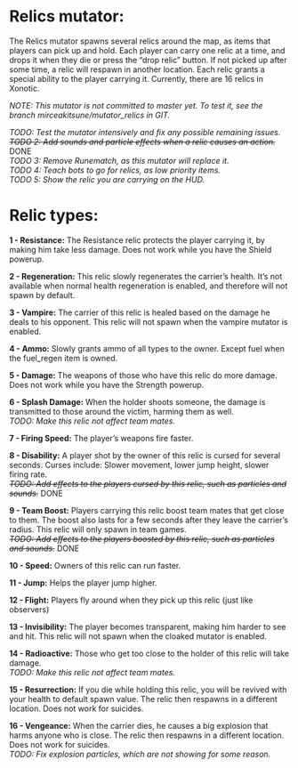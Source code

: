 Relics mutator:
===============

The Relics mutator spawns several relics around the map, as items that players can pick up and hold. Each player can carry one relic at a time, and drops it when they die or press the “drop relic” button. If not picked up after some time, a relic will respawn in another location. Each relic grants a special ability to the player carrying it. Currently, there are 16 relics in Xonotic.

*NOTE: This mutator is not committed to master yet. To test it, see the branch mirceakitsune/mutator\_relics in GIT.*  

*TODO: Test the mutator intensively and fix any possible remaining issues.*  
~~*TODO 2: Add sounds and particle effects when a relic causes an action.*~~ DONE  
*TODO 3: Remove Runematch, as this mutator will replace it.*  
*TODO 4: Teach bots to go for relics, as low priority items.*  
*TODO 5: Show the relic you are carrying on the HUD.*  

Relic types:
============

**1 - Resistance:** The Resistance relic protects the player carrying it, by making him take less damage. Does not work while you have the Shield powerup.

**2 - Regeneration:** This relic slowly regenerates the carrier’s health. It’s not available when normal health regeneration is enabled, and therefore will not spawn by default.

**3 - Vampire:** The carrier of this relic is healed based on the damage he deals to his opponent. This relic will not spawn when the vampire mutator is enabled.

**4 - Ammo:** Slowly grants ammo of all types to the owner. Except fuel when the fuel\_regen item is owned.

**5 - Damage:** The weapons of those who have this relic do more damage. Does not work while you have the Strength powerup.

**6 - Splash Damage:** When the holder shoots someone, the damage is transmitted to those around the victim, harming them as well.  
*TODO: Make this relic not affect team mates.*

**7 - Firing Speed:** The player’s weapons fire faster.

**8 - Disability:** A player shot by the owner of this relic is cursed for several seconds. Curses include: Slower movement, lower jump height, slower firing rate.  
~~*TODO: Add effects to the players cursed by this relic, such as particles and sounds.*~~ DONE

**9 - Team Boost:** Players carrying this relic boost team mates that get close to them. The boost also lasts for a few seconds after they leave the carrier’s radius. This relic will only spawn in team games.  
~~*TODO: Add effects to the players boosted by this relic, such as particles and sounds.*~~ DONE

**10 - Speed:** Owners of this relic can run faster.

**11 - Jump:** Helps the player jump higher.

**12 - Flight:** Players fly around when they pick up this relic (just like observers)

**13 - Invisibility:** The player becomes transparent, making him harder to see and hit. This relic will not spawn when the cloaked mutator is enabled.

**14 - Radioactive:** Those who get too close to the holder of this relic will take damage.  
*TODO: Make this relic not affect team mates.*

**15 - Resurrection:** If you die while holding this relic, you will be revived with your health to default spawn value. The relic then respawns in a different location. Does not work for suicides.

**16 - Vengeance:** When the carrier dies, he causes a big explosion that harms anyone who is close. The relic then respawns in a different location. Does not work for suicides.  
*TODO: Fix explosion particles, which are not showing for some reason.*

